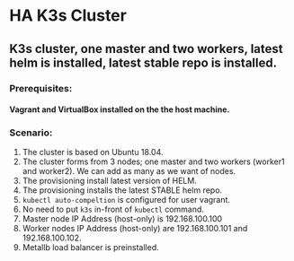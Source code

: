 # HA K3s Cluster

## K3s cluster, one master and two workers, latest helm is installed, latest stable repo is installed. 


### Prerequisites:
#### Vagrant and VirtualBox installed on the the host machine. 

### Scenario:
1.  The cluster is based on Ubuntu 18.04.
3.  The cluster forms from 3 nodes; one master and two workers (worker1 and worker2). We can add as many as we want of nodes.
4.  The provisioning install latest version of HELM.
5.  The provisioning installs the latest STABLE helm repo.
6.  `kubectl auto-compeltion` is configured for user vagrant.
7.  No need to put `k3s` in-front of `kubectl` command.
8.  Master node IP Address (host-only) is 192.168.100.100
9.  Worker nodes IP Address (host-only) are 192.168.100.101 and 192.168.100.102.
10. Metallb load balancer is preinstalled.
